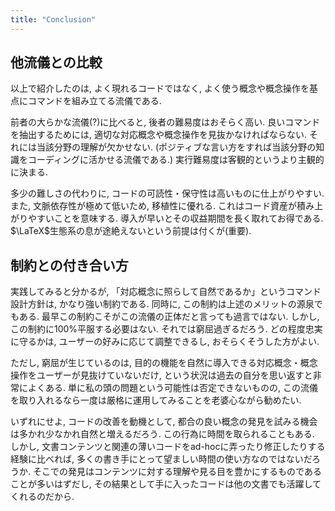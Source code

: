 ```yaml
---
title: "Conclusion"
---
```


## 他流儀との比較

以上で紹介したのは, よく現れるコードではなく, よく使う概念や概念操作を基点にコマンドを組み立てる流儀である.

前者の大らかな流儀(?)に比べると, 後者の難易度はおそらく高い. 良いコマンドを抽出するためには, 適切な対応概念や概念操作を見抜かなければならない. それには当該分野の理解が欠かせない. (ポジティブな言い方をすれば当該分野の知識をコーディングに活かせる流儀である.) 実行難易度は客観的というより主観的に決まる.

多少の難しさの代わりに, コードの可読性・保守性は高いものに仕上がりやすい. また, 文脈依存性が極めて低いため, 移植性に優れる. これはコード資産が積み上がりやすいことを意味する. 導入が早いとその収益期間を長く取れてお得である. $\LaTeX$生態系の息が途絶えないという前提は付くが(重要).

## 制約との付き合い方

実践してみると分かるが, 「対応概念に照らして自然であるか」というコマンド設計方針は, かなり強い制約である. 同時に, この制約は上述のメリットの源泉でもある. 最早この制約こそがこの流儀の正体だと言っても過言ではない. しかし, この制約に100%平服する必要はない. それでは窮屈過ぎるだろう. どの程度忠実に守るかは, ユーザーの好みに応じて調整できるし, おそらくそうした方がよい.

ただし, 窮屈が生じているのは, 目的の機能を自然に導入できる対応概念・概念操作をユーザーが見抜けていないだけ, という状況は過去の自分を思い返すと非常によくある. 単に私の頭の問題という可能性は否定できないものの, この流儀を取り入れるなら一度は厳格に運用してみることを老婆心ながら勧めたい.

いずれにせよ, コードの改善を動機として, 都合の良い概念の発見を試みる機会は多かれ少なかれ自然と増えるだろう. この行為に時間を取られることもある. しかし, 文書コンテンツと関連の薄いコードをad-hocに弄ったり修正したりする経験に比べれば, 多くの書き手にとって望ましい時間の使い方なのではないだろうか. そこでの発見はコンテンツに対する理解や見る目を豊かにするものであることが多いはずだし, その結果として手に入ったコードは他の文書でも活躍してくれるのだから.
